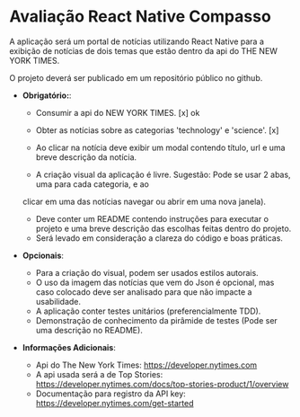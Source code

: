 # Avaliação React Native Compasso

A aplicação será um portal de notícias utilizando React Native para a exibição de notícias de dois temas que estão dentro da api do THE NEW YORK TIMES.

O projeto deverá ser publicado em um repositório público no github.

* **Obrigatório:**:

  * Consumir a api do NEW YORK TIMES.
  [x] ok

  * Obter as notícias sobre as categorias 'technology' e 'science'.
  [x]


  * Ao clicar na notícia deve exibir um modal contendo título, url e uma breve descrição da notícia.


  * A criação visual da aplicação é livre. Sugestão: Pode se usar 2 abas, uma para cada categoria, e ao


  clicar em uma das notícias navegar ou abrir em uma nova janela).
  * Deve conter um README contendo instruções para executar o projeto e uma breve descrição das escolhas feitas dentro do projeto.
  * Será levado em consideração a clareza do código e boas práticas.

* **Opcionais**:

  * Para a criação do visual, podem ser usados estilos autorais.
  * O uso da imagem das notícias que vem do Json é opcional, mas caso colocado deve ser analisado para que não impacte a usabilidade.
  * A aplicação conter testes unitários (preferencialmente TDD).
  * Demonstração de conhecimento da pirâmide de testes (Pode ser uma descrição no README).

* **Informações Adicionais**:

  * Api do The New York Times: https://developer.nytimes.com
  * A api usada será a de Top Stories: https://developer.nytimes.com/docs/top-stories-product/1/overview
  * Documentação para registro da API key: https://developer.nytimes.com/get-started
